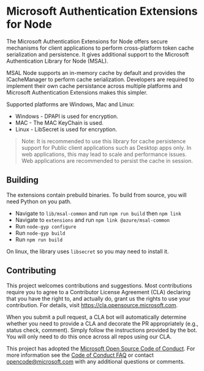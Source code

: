 # Microsoft Authentication Extensions for Node
The Microsoft Authentication Extensions for Node offers secure mechanisms for client applications to perform cross-platform token cache serialization and persistence. It gives additional support to the Microsoft Authentication Library for Node (MSAL).

MSAL Node supports an in-memory cache by default and provides the ICacheManager to perform cache serialization. Developers are required to implement their own cache persistance across multiple platforms and Microsoft Authentication Extensions makes this simpler.

Supported platforms are Windows, Mac and Linux:

- Windows - DPAPI is used for encryption.
- MAC - The MAC KeyChain is used.
- Linux - LibSecret is used for encryption.

> Note: It is recommended to use this library for cache persistence support for Public client applications such as Desktop apps only. In web applications, this may lead to scale and performance issues. Web applications are recommended to persist the cache in session.


## Building

The extensions contain prebuild binaries. To build from source, you will need Python on you path.

- Navigate to `lib/msal-common` and run `npm run build` then `npm link`
- Navigate to `extensions` and run `npm link @azure/msal-common`
- Run `node-gyp configure`
- Run `node-gyp build`
- Run `npm run build`

On linux, the library uses `libsecret` so you may need to install it.

## Contributing

This project welcomes contributions and suggestions.  Most contributions require you to agree to a
Contributor License Agreement (CLA) declaring that you have the right to, and actually do, grant us
the rights to use your contribution. For details, visit https://cla.opensource.microsoft.com.

When you submit a pull request, a CLA bot will automatically determine whether you need to provide
a CLA and decorate the PR appropriately (e.g., status check, comment). Simply follow the instructions
provided by the bot. You will only need to do this once across all repos using our CLA.

This project has adopted the [Microsoft Open Source Code of Conduct](https://opensource.microsoft.com/codeofconduct/).
For more information see the [Code of Conduct FAQ](https://opensource.microsoft.com/codeofconduct/faq/) or
contact [opencode@microsoft.com](mailto:opencode@microsoft.com) with any additional questions or comments.
